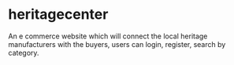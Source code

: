 # heritagecenter
An e commerce website which will connect the local heritage manufacturers with the buyers, users can login, register, search by category.   
